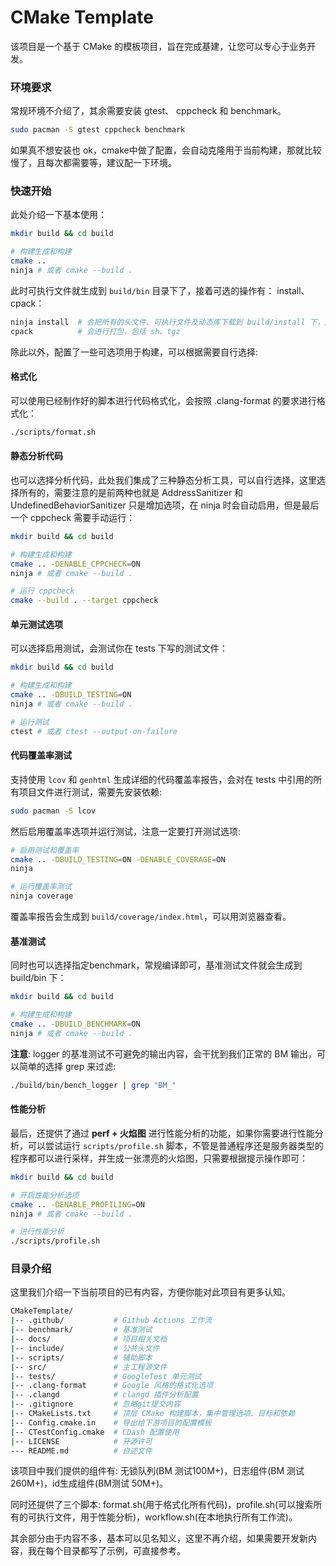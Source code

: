 # CMake Template

该项目是一个基于 CMake 的模板项目，旨在完成基建，让您可以专心于业务开发。

### 环境要求

常规环境不介绍了，其余需要安装 gtest、 cppcheck 和 benchmark。

```bash
sudo pacman -S gtest cppcheck benchmark
```

如果真不想安装也 ok，cmake中做了配置，会自动克隆用于当前构建，那就比较慢了，且每次都需要等，建议配一下环境。

### 快速开始

此处介绍一下基本使用：

```bash
mkdir build && cd build

# 构建生成和构建
cmake ..
ninja # 或者 cmake --build .
```

此时可执行文件就生成到 `build/bin` 目录下了，接着可选的操作有： install、cpack：

```bash
ninja install  # 会把所有的头文件、可执行文件及动态库下载到 build/install 下，方便部署到服务器上
cpack          # 会进行打包，包括 sh、tgz
```

除此以外，配置了一些可选项用于构建，可以根据需要自行选择:

#### 格式化

可以使用已经制作好的脚本进行代码格式化，会按照 .clang-format 的要求进行格式化：

```bash
./scripts/format.sh
```

#### 静态分析代码

也可以选择分析代码，此处我们集成了三种静态分析工具，可以自行选择，这里选择所有的，需要注意的是前两种也就是 AddressSanitizer 和 UndefinedBehaviorSanitizer 只是增加选项，在 ninja 时会自动启用，但是最后一个 cppcheck 需要手动运行：

```bash
mkdir build && cd build

# 构建生成和构建
cmake .. -DENABLE_CPPCHECK=ON
ninja # 或者 cmake --build .

# 运行 cppcheck
cmake --build . --target cppcheck
```

#### 单元测试选项

可以选择启用测试，会测试你在 tests 下写的测试文件：

```bash
mkdir build && cd build

# 构建生成和构建
cmake .. -DBUILD_TESTING=ON
ninja # 或者 cmake --build .

# 运行测试
ctest # 或者 ctest --output-on-failure
```

#### 代码覆盖率测试

支持使用 `lcov` 和 `genhtml` 生成详细的代码覆盖率报告，会对在 tests 中引用的所有项目文件进行测试，需要先安装依赖:

```bash
sudo pacman -S lcov
```

然后启用覆盖率选项并运行测试，注意一定要打开测试选项:

```bash
# 启用测试和覆盖率
cmake .. -DBUILD_TESTING=ON -DENABLE_COVERAGE=ON
ninja

# 运行覆盖率测试
ninja coverage
```

覆盖率报告会生成到 `build/coverage/index.html`，可以用浏览器查看。

#### 基准测试

同时也可以选择指定benchmark，常规编译即可，基准测试文件就会生成到 build/bin 下：

```bash
mkdir build && cd build

# 构建生成和构建
cmake .. -DBUILD_BENCHMARK=ON
ninja # 或者 cmake --build .
```

**注意**:  logger 的基准测试不可避免的输出内容，会干扰到我们正常的 BM 输出，可以简单的选择 grep 来过滤:

```bash
./build/bin/bench_logger | grep "BM_"
```

#### 性能分析

最后，还提供了通过 **perf + 火焰图** 进行性能分析的功能，如果你需要进行性能分析，可以尝试运行 `scripts/profile.sh` 脚本，不管是普通程序还是服务器类型的程序都可以进行采样，并生成一张漂亮的火焰图，只需要根据提示操作即可：

```bash
mkdir build && cd build

# 开启性能分析选项
cmake .. -DENABLE_PROFILING=ON
ninja # 或者 cmake --build .

# 进行性能分析
./scripts/profile.sh
```

### 目录介绍

这里我们介绍一下当前项目的已有内容，方便你能对此项目有更多认知。

```bash
CMakeTemplate/
|-- .github/           # Github Actions 工作流
|-- benchmark/         # 基准测试
|-- docs/              # 项目相关文档
|-- include/           # 公共头文件
|-- scripts/           # 辅助脚本
|-- src/               # 主工程源文件
|-- tests/             # GoogleTest 单元测试
|-- .clang-format      # Google 风格的格式化选项
|-- .clangd            # clangd 插件分析配置
|-- .gitignore         # 忽略git提交内容
|-- CMakeLists.txt     # 顶层 CMake 构建脚本，集中管理选项、目标和依赖
|-- Config.cmake.in    # 导出给下游项目的配置模板
|-- CTestConfig.cmake  # CDash 配置使用
|-- LICENSE            # 开源许可
--- README.md          # 自述文件
```

该项目中我们提供的组件有: 无锁队列(BM 测试100M+)，日志组件(BM 测试260M+)，id生成组件(BM测试 50M+)。

同时还提供了三个脚本: format.sh(用于格式化所有代码)，profile.sh(可以搜索所有的可执行文件，用于性能分析)，workflow.sh(在本地执行所有工作流)。

其余部分由于内容不多，基本可以见名知义，这里不再介绍，如果需要开发新内容，我在每个目录都写了示例，可直接参考。

